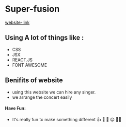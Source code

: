 # Super-fusion

[website-link](https://quizzical-murdock-fc89f4.netlify.app)

## Using A lot of things like :
+ CSS
+ JSX
+ REACT.JS
+ FONT AWESOME
## Benifits of website

+ using this website we can hire any singer.
+ we arrange the concert easily
#### Have Fun:
+ It's really fun to make something different  👍  👧  🙏  😍  🖐🏿 







